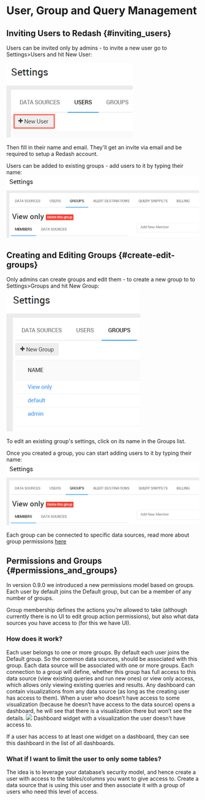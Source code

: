 # User, Group and Query Management

## Inviting Users to Redash {#inviting_users}

Users can be invited only by admins - to invite a new user go to Settings>Users and hit New User:

![](../assets/invite_new_user.png)

Then fill in their name and email. They'll get an invite via email and be required to setup a Redash account.

Users can be added to existing groups - add users to it by typing their name:
![](../assets/view_only_group.png)

## Creating and Editing Groups {#create-edit-groups}

Only admins can create groups and edit them - to create a new group to to Settings>Groups and hit New Group:
![](../assets/group_settings.png)

To edit an existing group's settings, click on its name in the Groups list.

Once you created a group, you can start adding users to it by typing their name:
![](../assets/view_only_group.png)

Each group can be connected to specific data sources, read more about group permissions [here](#permissions_and_groups.md)

## Permissions and Groups {#permissions_and_groups}

In version 0.9.0 we introduced a new permissions model based on groups. Each user by default joins the Default group, but can be a member of any number of groups.

Group membership defines the actions you’re allowed to take (although currently there is no UI to edit group action permissions), but also what data sources you have access to (for this we have UI).

### How does it work?

Each user belongs to one or more groups. By default each user joins the Default group. So the common data sources, should be associated with this group.
Each data source will be associated with one or more groups. Each connection to a group will define, whether this group has full access to this data source (view existing queries and run new ones) or view only access, which allows only viewing existing queries and results.
Any dashboard can contain visualizations from any data source (as long as the creating user has access to them). When a user who doesn’t have access to some visualization (because he doesn’t have access to the data source) opens a dashboard, he will see that there is a visualization there but won’t see the details.
![](/assets/restricted_dashboard.png)
Dashboard widget with a visualization the user doesn’t have access to.

If a user has access to at least one widget on a dashboard, they can see this dashboard in the list of all dashboards.

### What if I want to limit the user to only some tables?

The idea is to leverage your database’s security model, and hence create a user with access to the tables/columns you want to give access to. Create a data source that is using this user and then associate it with a group of users who need this level of access.
